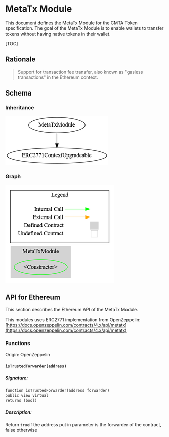 # MetaTx Module

This document defines the MetaTx Module for the CMTA Token specification. The goal of the MetaTx Module is to enable wallets to transfer tokens without having native tokens in their wallet.

[TOC]

## Rationale

> Support for transaction fee transfer, also known as "gasless transactions" in the Ethereum context.

## Schema

### Inheritance

![surya_inheritance_MetaTxModule.sol](../../../schema/surya_inheritance/surya_inheritance_MetaTxModule.sol.png)

### Graph

![surya_graph_MetaTxModule.sol](../../../schema/surya_graph/surya_graph_MetaTxModule.sol.png)



## API for Ethereum

This section describes the Ethereum API of the MetaTx Module. 

This modules uses ERC2771 implementation from OpenZeppelin: [https://docs.openzeppelin.com/contracts/4.x/api/metatx](https://docs.openzeppelin.com/contracts/4.x/api/metatx)

### Functions

Origin: OpenZeppelin

#### `isTrustedForwarder(address)`

##### Signature:

```solidity
function isTrustedForwarder(address forwarder) 
public view virtual 
returns (bool) 
```

##### Description:

Return `true`if the address put in parameter is the forwarder of the contract, false otherwise
